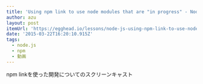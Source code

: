 ```yaml
---
title: 'Using npm link to use node modules that are "in progress" - Node.js Video Tutorial #free @eggheadio'
author: azu
layout: post
itemUrl: 'https://egghead.io/lessons/node-js-using-npm-link-to-use-node-modules-that-are-in-progress'
date: '2015-03-22T16:20:10.915Z'
tags:
  - node.js
  - npm
  - 動画
---
```

npm linkを使った開発についてのスクリーンキャスト
